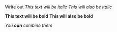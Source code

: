 Write out *This text will be italic*
_This will also be italic_

**This text will be bold**
__This will also be bold__

_You **can** combine them_
